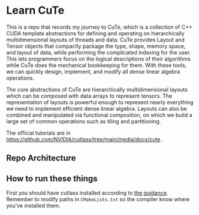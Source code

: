 # Learn CuTe

This is a repo that records my journey to CuTe, which is a collection of C++ CUDA template abstractions for defining and operating on hierarchically multidimensional layouts of threads and data. CuTe provides Layout and Tensor objects that compactly package the type, shape, memory space, and layout of data, while performing the complicated indexing for the user. This lets programmers focus on the logical descriptions of their algorithms while CuTe does the mechanical bookkeeping for them. With these tools, we can quickly design, implement, and modify all dense linear algebra operations.

The core abstractions of CuTe are hierarchically multidimensional layouts which can be composed with data arrays to represent tensors. The representation of layouts is powerful enough to represent nearly everything we need to implement efficient dense linear algebra. Layouts can also be combined and manipulated via functional composition, on which we build a large set of common operations such as tiling and partitioning.

The official tutorials are in https://github.com/NVIDIA/cutlass/tree/main/media/docs/cute .

## Repo Architecture


## How to run these things

First you should have cutlass installed according to [the guidance](https://github.com/NVIDIA/cutlass/tree/main?tab=readme-ov-file#building-cutlass). Remember to modify paths in `CMakeLists.txt` so the compiler know where you've installed them.
